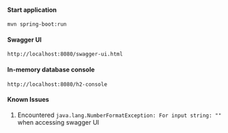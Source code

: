 #### Start application
```mvn spring-boot:run```

#### Swagger UI
```http://localhost:8080/swagger-ui.html```

#### In-memory database console
```http://localhost:8080/h2-console```


#### Known Issues
1. Encountered ```java.lang.NumberFormatException: For input string: ""``` when accessing swagger UI